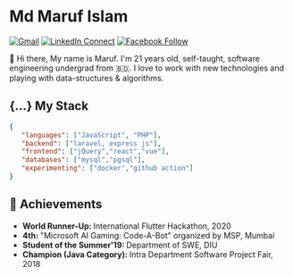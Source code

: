 # Md Maruf Islam

[![Gmail](https://img.shields.io/badge/%20-Send%20Mail-black?color=14171A&labelColor=ef5350&logo=gmail&logoColor=ffffff)](mailto:maruf4426@diu.edu.bd)
[![LinkedIn Connect](https://img.shields.io/badge/%20-Connect-black?color=14171A&labelColor=212121&logo=linkedin&logoColor=ffffff)](https://www.linkedin.com/in/shunjid/)
[![Facebook Follow](https://img.shields.io/badge/%20-Connect-black?color=14171A&labelColor=1976d2&logo=facebook&logoColor=ffffff)](https://www.facebook.com/islammaruf7424/)

:wave: Hi there, My name is Maruf. I'm 21 years old, self-taught, software engineering undergrad from 🇧🇩. I love to work with new technologies and playing with data-structures & algorithms.

## {...} My Stack

```json
{
   "languages": ["JavaScript", "PHP"],
   "backend": ["laravel, express js"],
   "frontend": ["jQuery","react","vue"],
   "databases": ["mysql","pgsql"],
   "experimenting": ["docker","github action"]
}
```
## :tada: Achievements

<ul>
  <li>
     <b>World Runner-Up: </b> International Flutter Hackathon, 2020
   </li> 
   <li>
     <b>4th: </b> "Microsoft AI Gaming: Code-A-Bot" organized by MSP, Mumbai
   </li>
   <li>
     <b>Student of the Summer'19: </b> Department of SWE, DIU
   </li>
   <li>
     <b>Champion (Java Category): </b> Intra Department Software Project Fair, 2018
   </li>
</ul>
